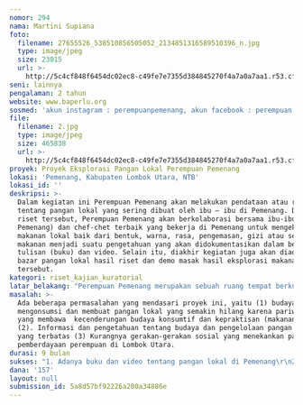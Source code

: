 ```yaml
---
nomor: 294
nama: Martini Supiana
foto:
  filename: 27655526_538510856505052_2134851316589510396_n.jpg
  type: image/jpeg
  size: 23015
  url: >-
    http://5c4cf848f6454dc02ec8-c49fe7e7355d384845270f4a7a0a7aa1.r53.cf2.rackcdn.com/cc9ac33f-f784-4cff-9d07-7fa252943c3d/27655526_538510856505052_2134851316589510396_n.jpg
seni: lainnya
pengalaman: 2 tahun
website: www.baperlu.org
sosmed: 'akun instagram : perempuanpemenang, akun facebook : perempuan pemenang'
file:
  filename: 2.jpg
  type: image/jpeg
  size: 465838
  url: >-
    http://5c4cf848f6454dc02ec8-c49fe7e7355d384845270f4a7a0a7aa1.r53.cf2.rackcdn.com/295a4d6f-801d-46dd-829e-4598a55826fc/2.jpg
proyek: Proyek Eksplorasi Pangan Lokal Perempuan Pemenang
lokasi: 'Pemenang, Kabupaten Lombok Utara, NTB'
lokasi_id: ''
deskripsi: >-
  Dalam kegiatan ini Perempuan Pemenang akan melakukan pendataan atau riset
  tentang pangan lokal yang sering dibuat oleh ibu – ibu di Pemenang. Dari hasil
  riset tersebut, Perempuan Pemenang akan berkolaborasi bersama ibu-ibu (warga
  Pemenang) dan chef-chet terbaik yang bekerja di Pemenang untuk mengeksplorasi
  makanan lokal baik dari bentuk, warna, rasa, pengemasan, gizi atau sejarah
  makanan menjadi suatu pengetahuan yang akan didokumentasikan dalam bentuk
  tulisan (buku) dan video. Selain itu, diakhir kegiatan juga akan diadakan
  bazar pangan lokal hasil riset dan demo masak hasil eksplorasi makanan
  tersebut.
kategori: riset_kajian_kuratorial
latar_belakang: "Perempuan Pemenang merupakan sebuah ruang tempat berkumpul, berbagi wawasan, pengetahuan dan pengalaman yang dikhususkan untuk perempuan yang berdomisili di Kecamatan Pemenang, Lombok Utara, yang sebagian besar partisipannya berprofesi sebagai ibu rumah tangga. Sebagai ibu rumah tangga, perempuan berperan dalam memenuhi kebutuhan makanan, gizi dan kesehatan keluarga. Pengambilan keputusan dalam memilih bahan pangan dan mengolahnya secara sehat menjadi bagian penting dalam memenuhi kebutuhan tersebut. \r\nPemenang sebagai salah satu lokasi pariwisata yang sedang berkembang memiliki banyak potensi pangan lokal yang berasal dari daratan atau lautan.  Namun, seiiring perkembangan pariwisata tersebut, budaya pangan lokal mulai hilang karena kedatangan wisatawan yang memengaruhi cara pandang dalam makanan yang cenderung mengarah kepraktisan (instan) dan konsumtif. Hal ini juga didukung dengan kurangnya pengetahuan ibu-ibu tentang makanan yang baik termasuk cara penyajian atau pengemasannya. Oleh karena itu, melalui proyek ini Perempuan Pemenang mencoba mengumpulkan informasi, mengarsip dan mengeksplorasi  tentang pangan lokal yang ada di Pemenang.\r\n"
masalah: >-
  Ada beberapa permasalahan yang mendasari proyek ini, yaitu (1) budaya
  mengonsumsi dan membuat pangan lokal yang semakin hilang karena pariwisata
  yang membawa  kecenderungan budaya konsumtif dan kepraktisan (makanan instan).
  (2). Informasi dan pengetahuan tentang budaya dan pengelolaan pangan lokal
  yang terbatas (3) Kurangnya gerakan-gerakan sosial yang menekankan pada isu
  pemberdayaan perempuan di Lombok Utara.
durasi: 9 bulan
sukses: "1. Adanya buku dan video tentang pangan lokal di Pemenang\r\n2. Terlaksananya bazar makanan dan demo masak bersama warga Pemenang"
dana: '157'
layout: null
submission_id: 5a8d57bf92226a280a34886e
---
```

